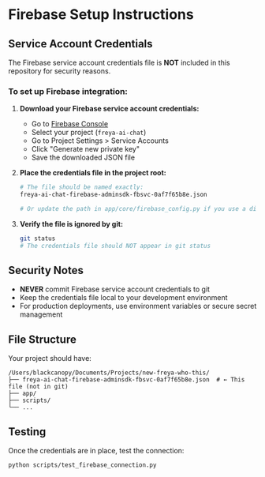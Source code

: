 # Firebase Setup Instructions

## Service Account Credentials

The Firebase service account credentials file is **NOT** included in this repository for security reasons.

### To set up Firebase integration:

1. **Download your Firebase service account credentials:**
   - Go to [Firebase Console](https://console.firebase.google.com/)
   - Select your project (`freya-ai-chat`)
   - Go to Project Settings > Service Accounts
   - Click "Generate new private key"
   - Save the downloaded JSON file

2. **Place the credentials file in the project root:**
   ```bash
   # The file should be named exactly:
   freya-ai-chat-firebase-adminsdk-fbsvc-0af7f65b8e.json
   
   # Or update the path in app/core/firebase_config.py if you use a different name
   ```

3. **Verify the file is ignored by git:**
   ```bash
   git status
   # The credentials file should NOT appear in git status
   ```

## Security Notes

- **NEVER** commit Firebase service account credentials to git
- Keep the credentials file local to your development environment
- For production deployments, use environment variables or secure secret management

## File Structure

Your project should have:
```
/Users/blackcanopy/Documents/Projects/new-freya-who-this/
├── freya-ai-chat-firebase-adminsdk-fbsvc-0af7f65b8e.json  # ← This file (not in git)
├── app/
├── scripts/
└── ...
```

## Testing

Once the credentials are in place, test the connection:
```bash
python scripts/test_firebase_connection.py
```